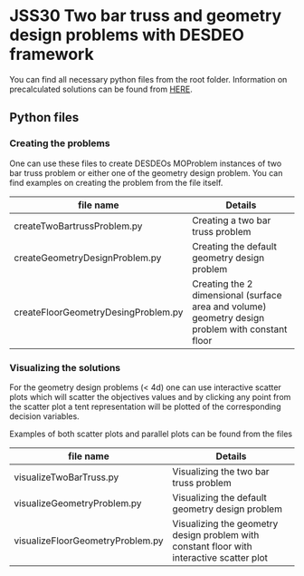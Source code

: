 # JSS30 Two bar truss and geometry design problems with DESDEO framework

You can find all necessary python files from the root folder.
Information on precalculated solutions can be found from [HERE](modules/DataAndVisualization/README.md).

## Python files

### Creating the problems 
One can use these files to create DESDEOs MOProblem instances of two bar truss problem or either one of the geometry design problem.
You can find examples on creating the problem from the file itself. 

| file name                                | Details             |
| -------------                            | -------------       |
| createTwoBartrussProblem.py              | Creating a two bar truss problem |
| createGeometryDesignProblem.py           | Creating the default geometry design problem |
| createFloorGeometryDesingProblem.py      | Creating the 2 dimensional (surface area and volume) geometry design problem with constant floor | 

### Visualizing the solutions
For the geometry design problems (< 4d) one can use interactive scatter plots which will scatter the objectives values
and by clicking any point from the scatter plot a tent representation will be plotted of the corresponding decision variables.

Examples of both scatter plots and parallel plots can be found from the files

| file name                                | Details             |
| -------------                            | -------------       |
| visualizeTwoBarTruss.py                  | Visualizing the two bar truss problem |
| visualizeGeometryProblem.py              | Visualizing the default geometry design problem |
| visualizeFloorGeometryProblem.py         | Visualizing the geometry design problem with constant floor with interactive scatter plot|